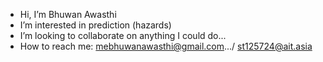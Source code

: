 -  Hi, I’m Bhuwan Awasthi
-  I’m interested in prediction (hazards)
-  I’m looking to collaborate on anything I could do...
-  How to reach me: mebhuwanawasthi@gmail.com.../ st125724@ait.asia
